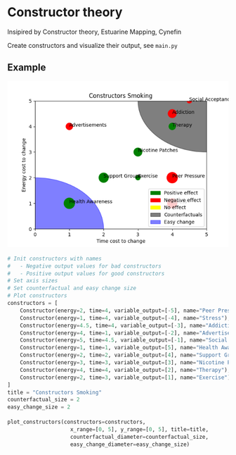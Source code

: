# Constructor theory
Insipired by Constructor theory, Estuarine Mapping, Cynefin

Create constructors and visualize their output, see `main.py`

## Example
![](https://github.com/ThijmenVanBuuren/constructor_theory/raw/main/images/constructors_smoking.png)


```python
# Init constructors with names
#   - Negative output values for bad constructors
#   - Positive output values for good constructors
# Set axis sizes
# Set counterfactual and easy change size
# Plot constructors
constructors = [
    Constructor(energy=2, time=4, variable_output=[-5], name="Peer Pressure"),
    Constructor(energy=1, time=4, variable_output=[-4], name="Stress"),
    Constructor(energy=4.5, time=4, variable_output=[-3], name="Addiction"),
    Constructor(energy=4, time=1, variable_output=[-2], name="Advertisements"),
    Constructor(energy=5, time=4.5, variable_output=[-1], name="Social Acceptance"),
    Constructor(energy=1, time=1, variable_output=[5], name="Health Awareness"),
    Constructor(energy=2, time=2, variable_output=[4], name="Support Groups"),
    Constructor(energy=3, time=3, variable_output=[3], name="Nicotine Patches"),
    Constructor(energy=4, time=4, variable_output=[2], name="Therapy"),
    Constructor(energy=2, time=3, variable_output=[1], name="Exercise"),
]
title = "Constructors Smoking"
counterfactual_size = 2
easy_change_size = 2

plot_constructors(constructors=constructors, 
                    x_range=[0, 5], y_range=[0, 5], title=title,
                    counterfactual_diameter=counterfactual_size,
                    easy_change_diameter=easy_change_size)
```